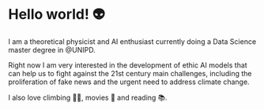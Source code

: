 # Hello world! :alien:

I am a theoretical physicist and AI enthusiast currently doing a Data Science master degree in @UNIPD. 

Right now I am very interested in the development of ethic AI models that can help us to fight against the 21st century main challenges, including the proliferation of fake news  and the urgent need to address climate change.

I also love climbing 🧗‍♂️, movies 🎦 and reading 📚.
<!--
**AntoniValls/AntoniValls** is a ✨ _special_ ✨ repository because its `README.md` (this file) appears on your GitHub profile.

Here are some ideas to get you started:

- 🔭 I’m currently working on ...
- 🌱 I’m currently learning ...
- 👯 I’m looking to collaborate on ...
- 🤔 I’m looking for help with ...
- 💬 Ask me about ...
- 📫 How to reach me: ...
- 😄 Pronouns: ...
- ⚡ Fun fact: ...
-->
